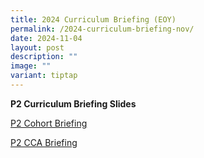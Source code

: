 ```yaml
---
title: 2024 Curriculum Briefing (EOY)
permalink: /2024-curriculum-briefing-nov/
date: 2024-11-04
layout: post
description: ""
image: ""
variant: tiptap
---
```

<p><strong>P2 Curriculum Briefing Slides</strong>
</p>
<p><a href="/files/P2_Level_webinar_Briefing_EOY_2024___28_October_2024.pdf" rel="noopener nofollow" target="_blank">P2 Cohort Briefing</a>
</p>
<p><a href="/files/P2_CCA_Briefing___28_Oct_2024.pdf" rel="noopener nofollow" target="_blank">P2 CCA Briefing</a>
</p>